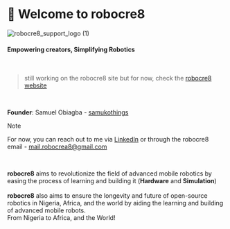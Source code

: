 # 👋 Welcome to robocre8

![robocre8_support_logo (1)](https://github.com/user-attachments/assets/8c36cb31-a6fd-4222-a369-184594881455)

#### Empowering creators, Simplifying Robotics

<br/>

> still working on the robocre8 site but for now, check the [robocre8 website](https://robocre8.gitbook.io/robocre8)

<br/>

**Founder**: Samuel Obiagba - [samukothings](https://github.com/samuko-things)
> [!NOTE]
> For now, you can reach out to me via [LinkedIn](www.linkedin.com/in/samuel-obiagba-a61316196)
> or through the robocre8 email - mail.robocrea8@gmail.com
<br/>

**robocre8** aims to revolutionize the field of advanced mobile robotics by easing the process of learning and building it (**Hardware** and **Simulation**)
<br/>
<br/>
**robocre8** also aims to ensure the longevity and future of open-source robotics in Nigeria, Africa, and the world by aiding the learning and building of advanced mobile robots.
<br/>
From Nigeria to Africa, and the World!
